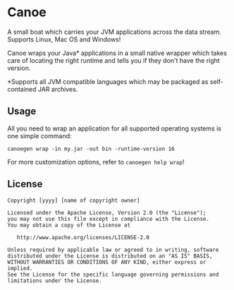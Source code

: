 Canoe
=====

A small boat which carries your JVM applications across the data stream. Supports Linux, Mac OS and
Windows!

Canoe wraps your Java* applications in a small native wrapper which takes care of locating the right
runtime and tells you if they don't have the right version.

*Supports all JVM compatible languages which may be packaged as self-contained JAR archives.

Usage
-----

All you need to wrap an application for all supported operating systems is one simple command:

```
canoegen wrap -in my.jar -out bin -runtime-version 16
```

For more customization options, refer to `canoegen help wrap`!

License
-------

```
Copyright [yyyy] [name of copyright owner]

Licensed under the Apache License, Version 2.0 (the "License");
you may not use this file except in compliance with the License.
You may obtain a copy of the License at

   http://www.apache.org/licenses/LICENSE-2.0

Unless required by applicable law or agreed to in writing, software
distributed under the License is distributed on an "AS IS" BASIS,
WITHOUT WARRANTIES OR CONDITIONS OF ANY KIND, either express or implied.
See the License for the specific language governing permissions and
limitations under the License.
```
